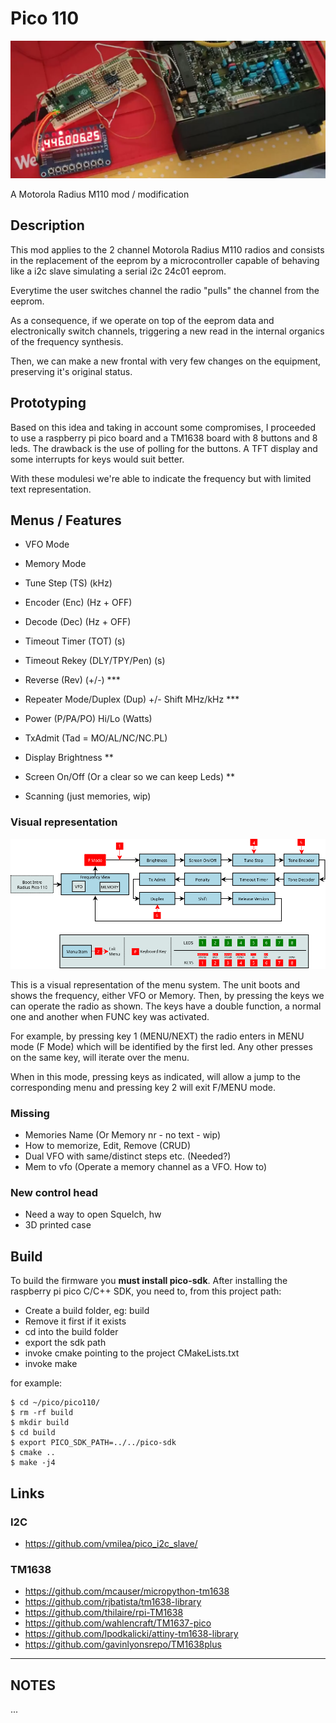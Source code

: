 # Pico 110 

![pico110](doc/images/pico110.png "Pico110 prototype 1")

A Motorola Radius M110 mod / modification

## Description

This mod applies to the 2 channel Motorola Radius M110 radios and consists in 
the replacement of the eeprom by a microcontroller capable of behaving like a i2c
slave simulating a serial i2c 24c01 eeprom. 

Everytime the user switches channel the radio "pulls" the channel from the eeprom.

As a consequence, if we operate on top of the eeprom data and electronically switch
channels, triggering a new read in the internal organics of the frequency
synthesis.

Then, we can make a new frontal with very few changes on the equipment,
preserving it's original status.

## Prototyping

Based on this idea and taking in account some compromises, I proceeded to use a raspberry
pi pico board and a TM1638 board with 8 buttons and 8 leds. The drawback is the use of polling
for the buttons. A TFT display and some interrupts for keys would suit better.

With these modulesi we're able to indicate the frequency but with limited text representation.

## Menus / Features

- VFO Mode
- Memory Mode
- Tune Step (TS) (kHz)
- Encoder (Enc) (Hz + OFF)
- Decode (Dec) (Hz + OFF)
- Timeout Timer (TOT) (s)
- Timeout Rekey (DLY/TPY/Pen) (s)
- Reverse (Rev) (+/-) ***
- Repeater Mode/Duplex (Dup) +/- Shift MHz/kHz ***
- Power (P/PA/PO) Hi/Lo (Watts)
- TxAdmit (Tad = MO/AL/NC/NC.PL)

- Display Brightness **
- Screen On/Off (Or a clear so we can keep Leds) ** 
- Scanning (just memories, wip)

### Visual representation

![Menu](doc/images/menu.png "Pico110 prototype 1")

This is a visual representation of the menu system. The unit boots and shows the 
frequency, either VFO or Memory. Then, by pressing the keys we can operate the radio 
as shown. The keys have a double function, a normal one and another when FUNC key was activated.

For example, by pressing key 1 (MENU/NEXT) the radio enters in MENU mode (F Mode) which will
be identified by the first led. Any other presses on the same key, will iterate over the menu.

When in this mode, pressing keys as indicated, will allow a jump to the corresponding menu
and pressing key 2 will exit F/MENU mode.

### Missing

- Memories Name (Or Memory nr - no text - wip)
- How to memorize, Edit, Remove (CRUD)
- Dual VFO with same/distinct steps etc. (Needed?)
- Mem to vfo (Operate a memory channel as a VFO. How to)

### New control head

- Need a way to open Squelch, hw
- 3D printed case

## Build

To build the firmware you **must install pico-sdk**. After installing the raspberry
pi pico C/C++ SDK, you need to, from this project path:

- Create a build folder, eg: build
- Remove it first if it exists
- cd into the build folder
- export the sdk path 
- invoke cmake pointing to the project CMakeLists.txt
- invoke make

for example:

```
$ cd ~/pico/pico110/
$ rm -rf build
$ mkdir build
$ cd build
$ export PICO_SDK_PATH=../../pico-sdk
$ cmake ..
$ make -j4
```

## Links

### I2C

- https://github.com/vmilea/pico_i2c_slave/

### TM1638

- https://github.com/mcauser/micropython-tm1638
- https://github.com/rjbatista/tm1638-library
- https://github.com/thilaire/rpi-TM1638
- https://github.com/wahlencraft/TM1637-pico
- https://github.com/lpodkalicki/attiny-tm1638-library
- https://github.com/gavinlyonsrepo/TM1638plus


---

## NOTES

...
